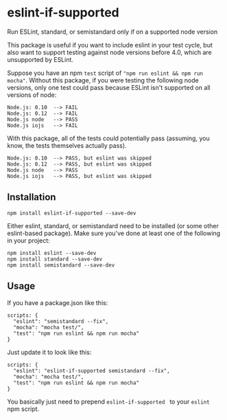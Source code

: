 # eslint-if-supported
Run ESLint, standard, or semistandard only if on a supported node version

This package is useful if you want to include eslint in your test cycle, but also want to support testing against node versions before 4.0, which are unsupported by ESLint.

Suppose you have an npm `test` script of `"npm run eslint && npm run mocha"`.  Without this package, if you were testing the following node versions, only one test could pass because ESLint isn't supported on all versions of node:
```
Node.js: 0.10  --> FAIL
Node.js: 0.12  --> FAIL
Node.js node   --> PASS
Node.js iojs   --> FAIL
```

With this package, all of the tests could potentially pass (assuming, you know, the tests themselves actually pass).
```
Node.js: 0.10  --> PASS, but eslint was skipped
Node.js: 0.12  --> PASS, but eslint was skipped
Node.js node   --> PASS
Node.js iojs   --> PASS, but eslint was skipped
```

## Installation
```
npm install eslint-if-supported --save-dev
```

Either eslint, standard, or semistandard need to be installed (or some other eslint-based package). Make sure you've done at least one of the following in your project:
```
npm install eslint --save-dev
npm install standard --save-dev
npm install semistandard --save-dev
```

## Usage
If you have a package.json like this:

```
scripts: {
  "eslint": "semistandard --fix",
  "mocha": "mocha test/",
  "test": "npm run eslint && npm run mocha"
}
```

Just update it to look like this:

```
scripts: {
  "eslint": "eslint-if-supported semistandard --fix",
  "mocha": "mocha test/",
  "test": "npm run eslint && npm run mocha"
}
```

You basically just need to prepend `eslint-if-supported ` to your `eslint` npm script.
